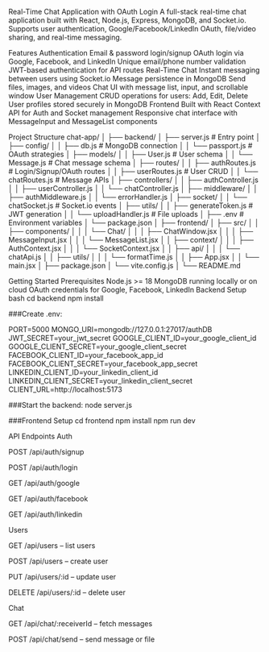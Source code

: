 Real-Time Chat Application with OAuth Login
A full-stack real-time chat application built with React, Node.js, Express, MongoDB, and Socket.io.
Supports user authentication, Google/Facebook/LinkedIn OAuth, file/video sharing, and real-time messaging.

Features
Authentication
Email & password login/signup
OAuth login via Google, Facebook, and LinkedIn
Unique email/phone number validation
JWT-based authentication for API routes
Real-Time Chat
Instant messaging between users using Socket.io
Message persistence in MongoDB
Send files, images, and videos
Chat UI with message list, input, and scrollable window
User Management
CRUD operations for users: Add, Edit, Delete
User profiles stored securely in MongoDB
Frontend
Built with React
Context API for Auth and Socket management
Responsive chat interface with MessageInput and MessageList components

Project Structure
chat-app/
│
├── backend/
│   ├── server.js                   # Entry point
│   ├── config/
│   │   ├── db.js                   # MongoDB connection
│   │   └── passport.js             # OAuth strategies
│   ├── models/
│   │   ├── User.js                 # User schema
│   │   └── Message.js              # Chat message schema
│   ├── routes/
│   │   ├── authRoutes.js           # Login/Signup/OAuth routes
│   │   ├── userRoutes.js           # User CRUD
│   │   └── chatRoutes.js           # Message APIs
│   ├── controllers/
│   │   ├── authController.js
│   │   ├── userController.js
│   │   └── chatController.js
│   ├── middleware/
│   │   ├── authMiddleware.js
│   │   └── errorHandler.js
│   ├── socket/
│   │   └── chatSocket.js           # Socket.io events
│   ├── utils/
│   │   ├── generateToken.js        # JWT generation
│   │   └── uploadHandler.js        # File uploads
│   ├── .env                        # Environment variables
│   └── package.json
│
├── frontend/
│   ├── src/
│   │   ├── components/
│   │   │   └── Chat/
│   │   │       ├── ChatWindow.jsx
│   │   │       ├── MessageInput.jsx
│   │   │       └── MessageList.jsx
│   │   ├── context/
│   │   │   ├── AuthContext.jsx
│   │   │   └── SocketContext.jsx
│   │   ├── api/
│   │   │   └── chatApi.js
│   │   ├── utils/
│   │   │   └── formatTime.js
│   │   ├── App.jsx
│   │   └── main.jsx
│   ├── package.json
│   └── vite.config.js
│
└── README.md


Getting Started
Prerequisites
Node.js >= 18
MongoDB running locally or on cloud
OAuth credentials for Google, Facebook, LinkedIn
Backend Setup
bash cd backend npm install

###Create .env:

PORT=5000 MONGO_URI=mongodb://127.0.0.1:27017/authDB JWT_SECRET=your_jwt_secret GOOGLE_CLIENT_ID=your_google_client_id GOOGLE_CLIENT_SECRET=your_google_client_secret FACEBOOK_CLIENT_ID=your_facebook_app_id FACEBOOK_CLIENT_SECRET=your_facebook_app_secret LINKEDIN_CLIENT_ID=your_linkedin_client_id LINKEDIN_CLIENT_SECRET=your_linkedin_client_secret CLIENT_URL=http://localhost:5173

###Start the backend: node server.js

###Frontend Setup cd frontend npm install npm run dev

API Endpoints Auth

POST /api/auth/signup

POST /api/auth/login

GET /api/auth/google

GET /api/auth/facebook

GET /api/auth/linkedin

Users

GET /api/users – list users

POST /api/users – create user

PUT /api/users/:id – update user

DELETE /api/users/:id – delete user

Chat

GET /api/chat/:receiverId – fetch messages

POST /api/chat/send – send message or file